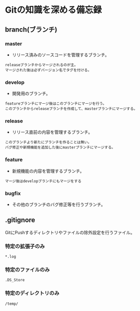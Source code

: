 # Gitの知識を深める備忘録

## branch(ブランチ)

### master

- リリース済みのソースコードを管理するブランチ。

```
releaseブランチからマージされるのが主。
マージされた後は必ずバージョン名でタグを付ける。
```

### develop

- 開発用のブランチ。

```
featureブランチにマージ後はこのブランチにマージを行う。
このブランチからreleaseブランチを作成して、masterブランチにマージする。
```

### release

- リリース直前の内容を管理するブランチ。

```
このブランチより新たにブランチを作ることは無い。
バグ修正や新規機能を追加した後にmasterブランチにマージする。
```

### feature

- 新規機能の内容を管理するブランチ。

```
マージ後はdevelopブランチにもマージをする
```

### bugfix

- その他のブランチのバグ修正等を行うブランチ。

## .gitignore

GitにPushするディレクトリやファイルの除外設定を行うファイル。

### 特定の拡張子のみ

```
*.log
```

### 特定のファイルのみ

```
.DS_Store
```

### 特定のディレクトリのみ

```
/temp/
```

